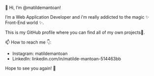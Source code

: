 👋 Hi, I’m @matildemantoan!

I’m a Web Application Developer and i'm really addicted to the magic ✨ Front-End world ✨.

This is my GitHub profile where you can find all of my own projects🤠.

📫 How to reach me 👇:
- Instagram: matildemantoan 
- LinkedIn: linkedin.com/in/matilde-mantoan-514463bb 

Hope to see you again! 🤠
